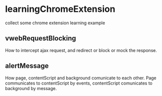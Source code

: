 # learningChromeExtension
collect some chrome extension learning example

## vwebRequestBlocking   
How to intercept ajax request, and redirect or block or mock the response.


## alertMessage   
How page, contentScript and background comunicate to each other.
Page communicates to contentScript by events, contentScript comunicates to background by message.